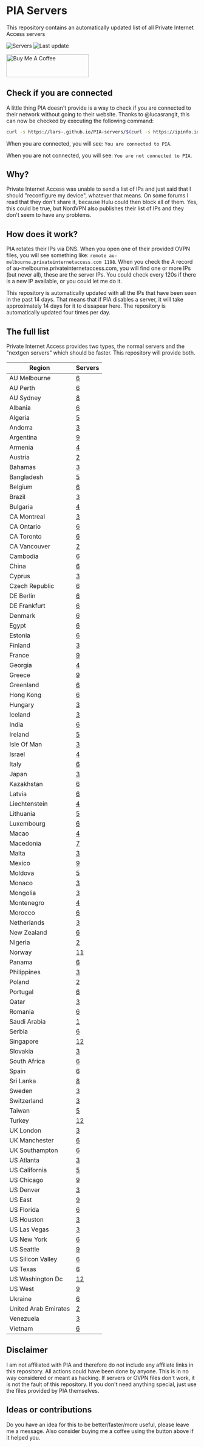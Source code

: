 # PIA Servers
This repository contains an automatically updated list of all Private Internet Access servers

![Servers](https://img.shields.io/badge/servers-513-brightgreen) ![Last update](https://img.shields.io/badge/last%20update-2022--03--03%2016%3A58%20CET-brightgreen) 

<a href="https://www.buymeacoffee.com/Lars-" target="_blank"><img src="https://cdn.buymeacoffee.com/buttons/v2/default-orange.png" alt="Buy Me A Coffee" height="60" style="height: 60px !important;width: 217px !important;" ></a>

## Check if you are connected
A little thing PIA doesn't provide is a way to check if you are connected to their network without going to their website.
Thanks to @lucasrangit, this can now be checked by executing the following command:
```bash
curl -s https://lars-.github.io/PIA-servers/$(curl -s https://ipinfo.io/ip)
```

When you are connected, you will see: `You are connected to PIA`.

When you are not connected, you will see: `You are not connected to PIA`.

## Why?
Private Internet Access was unable to send a list of IPs and just said that I should "reconfigure my device", whatever that means.
On some forums I read that they don't share it, because Hulu could then block all of them. Yes, this could be true, but NordVPN also publishes their list of IPs and they don't seem to have any problems.

## How does it work?
PIA rotates their IPs via DNS. When you open one of their provided OVPN files, you will see something like:
`remote au-melbourne.privateinternetaccess.com 1198`. When you check the A record of au-melbourne.privateinternetaccess.com, you will find one or more IPs (but never all), these are the server IPs.
You could check every 120s if there is a new IP available, or you could let me do it.

This repository is automatically updated with all the IPs that have been seen in the past 14 days. That means that if PIA disables a server, it will take approximately 14 days for it to dissapear here.
The repository is automatically updated four times per day.

## The full list
Private Internet Access provides two types, the normal servers and the "nextgen servers" which should be faster. This repository will provide both.

Region | Servers
------ |--------
AU Melbourne | [6](https://github.com/Lars-/PIA-servers/tree/master/regions/AU%20Melbourne)
AU Perth | [6](https://github.com/Lars-/PIA-servers/tree/master/regions/AU%20Perth)
AU Sydney | [8](https://github.com/Lars-/PIA-servers/tree/master/regions/AU%20Sydney)
Albania | [6](https://github.com/Lars-/PIA-servers/tree/master/regions/Albania)
Algeria | [5](https://github.com/Lars-/PIA-servers/tree/master/regions/Algeria)
Andorra | [3](https://github.com/Lars-/PIA-servers/tree/master/regions/Andorra)
Argentina | [9](https://github.com/Lars-/PIA-servers/tree/master/regions/Argentina)
Armenia | [4](https://github.com/Lars-/PIA-servers/tree/master/regions/Armenia)
Austria | [2](https://github.com/Lars-/PIA-servers/tree/master/regions/Austria)
Bahamas | [3](https://github.com/Lars-/PIA-servers/tree/master/regions/Bahamas)
Bangladesh | [5](https://github.com/Lars-/PIA-servers/tree/master/regions/Bangladesh)
Belgium | [6](https://github.com/Lars-/PIA-servers/tree/master/regions/Belgium)
Brazil | [3](https://github.com/Lars-/PIA-servers/tree/master/regions/Brazil)
Bulgaria | [4](https://github.com/Lars-/PIA-servers/tree/master/regions/Bulgaria)
CA Montreal | [3](https://github.com/Lars-/PIA-servers/tree/master/regions/CA%20Montreal)
CA Ontario | [6](https://github.com/Lars-/PIA-servers/tree/master/regions/CA%20Ontario)
CA Toronto | [6](https://github.com/Lars-/PIA-servers/tree/master/regions/CA%20Toronto)
CA Vancouver | [2](https://github.com/Lars-/PIA-servers/tree/master/regions/CA%20Vancouver)
Cambodia | [6](https://github.com/Lars-/PIA-servers/tree/master/regions/Cambodia)
China | [6](https://github.com/Lars-/PIA-servers/tree/master/regions/China)
Cyprus | [3](https://github.com/Lars-/PIA-servers/tree/master/regions/Cyprus)
Czech Republic | [6](https://github.com/Lars-/PIA-servers/tree/master/regions/Czech%20Republic)
DE Berlin | [6](https://github.com/Lars-/PIA-servers/tree/master/regions/DE%20Berlin)
DE Frankfurt | [6](https://github.com/Lars-/PIA-servers/tree/master/regions/DE%20Frankfurt)
Denmark | [6](https://github.com/Lars-/PIA-servers/tree/master/regions/Denmark)
Egypt | [6](https://github.com/Lars-/PIA-servers/tree/master/regions/Egypt)
Estonia | [6](https://github.com/Lars-/PIA-servers/tree/master/regions/Estonia)
Finland | [3](https://github.com/Lars-/PIA-servers/tree/master/regions/Finland)
France | [9](https://github.com/Lars-/PIA-servers/tree/master/regions/France)
Georgia | [4](https://github.com/Lars-/PIA-servers/tree/master/regions/Georgia)
Greece | [9](https://github.com/Lars-/PIA-servers/tree/master/regions/Greece)
Greenland | [6](https://github.com/Lars-/PIA-servers/tree/master/regions/Greenland)
Hong Kong | [6](https://github.com/Lars-/PIA-servers/tree/master/regions/Hong%20Kong)
Hungary | [3](https://github.com/Lars-/PIA-servers/tree/master/regions/Hungary)
Iceland | [3](https://github.com/Lars-/PIA-servers/tree/master/regions/Iceland)
India | [6](https://github.com/Lars-/PIA-servers/tree/master/regions/India)
Ireland | [5](https://github.com/Lars-/PIA-servers/tree/master/regions/Ireland)
Isle Of Man | [3](https://github.com/Lars-/PIA-servers/tree/master/regions/Isle%20Of%20Man)
Israel | [4](https://github.com/Lars-/PIA-servers/tree/master/regions/Israel)
Italy | [6](https://github.com/Lars-/PIA-servers/tree/master/regions/Italy)
Japan | [3](https://github.com/Lars-/PIA-servers/tree/master/regions/Japan)
Kazakhstan | [6](https://github.com/Lars-/PIA-servers/tree/master/regions/Kazakhstan)
Latvia | [6](https://github.com/Lars-/PIA-servers/tree/master/regions/Latvia)
Liechtenstein | [4](https://github.com/Lars-/PIA-servers/tree/master/regions/Liechtenstein)
Lithuania | [5](https://github.com/Lars-/PIA-servers/tree/master/regions/Lithuania)
Luxembourg | [6](https://github.com/Lars-/PIA-servers/tree/master/regions/Luxembourg)
Macao | [4](https://github.com/Lars-/PIA-servers/tree/master/regions/Macao)
Macedonia | [7](https://github.com/Lars-/PIA-servers/tree/master/regions/Macedonia)
Malta | [3](https://github.com/Lars-/PIA-servers/tree/master/regions/Malta)
Mexico | [9](https://github.com/Lars-/PIA-servers/tree/master/regions/Mexico)
Moldova | [5](https://github.com/Lars-/PIA-servers/tree/master/regions/Moldova)
Monaco | [3](https://github.com/Lars-/PIA-servers/tree/master/regions/Monaco)
Mongolia | [3](https://github.com/Lars-/PIA-servers/tree/master/regions/Mongolia)
Montenegro | [4](https://github.com/Lars-/PIA-servers/tree/master/regions/Montenegro)
Morocco | [6](https://github.com/Lars-/PIA-servers/tree/master/regions/Morocco)
Netherlands | [3](https://github.com/Lars-/PIA-servers/tree/master/regions/Netherlands)
New Zealand | [6](https://github.com/Lars-/PIA-servers/tree/master/regions/New%20Zealand)
Nigeria | [2](https://github.com/Lars-/PIA-servers/tree/master/regions/Nigeria)
Norway | [11](https://github.com/Lars-/PIA-servers/tree/master/regions/Norway)
Panama | [6](https://github.com/Lars-/PIA-servers/tree/master/regions/Panama)
Philippines | [3](https://github.com/Lars-/PIA-servers/tree/master/regions/Philippines)
Poland | [2](https://github.com/Lars-/PIA-servers/tree/master/regions/Poland)
Portugal | [6](https://github.com/Lars-/PIA-servers/tree/master/regions/Portugal)
Qatar | [3](https://github.com/Lars-/PIA-servers/tree/master/regions/Qatar)
Romania | [6](https://github.com/Lars-/PIA-servers/tree/master/regions/Romania)
Saudi Arabia | [1](https://github.com/Lars-/PIA-servers/tree/master/regions/Saudi%20Arabia)
Serbia | [6](https://github.com/Lars-/PIA-servers/tree/master/regions/Serbia)
Singapore | [12](https://github.com/Lars-/PIA-servers/tree/master/regions/Singapore)
Slovakia | [3](https://github.com/Lars-/PIA-servers/tree/master/regions/Slovakia)
South Africa | [6](https://github.com/Lars-/PIA-servers/tree/master/regions/South%20Africa)
Spain | [6](https://github.com/Lars-/PIA-servers/tree/master/regions/Spain)
Sri Lanka | [8](https://github.com/Lars-/PIA-servers/tree/master/regions/Sri%20Lanka)
Sweden | [3](https://github.com/Lars-/PIA-servers/tree/master/regions/Sweden)
Switzerland | [3](https://github.com/Lars-/PIA-servers/tree/master/regions/Switzerland)
Taiwan | [5](https://github.com/Lars-/PIA-servers/tree/master/regions/Taiwan)
Turkey | [12](https://github.com/Lars-/PIA-servers/tree/master/regions/Turkey)
UK London | [3](https://github.com/Lars-/PIA-servers/tree/master/regions/UK%20London)
UK Manchester | [6](https://github.com/Lars-/PIA-servers/tree/master/regions/UK%20Manchester)
UK Southampton | [6](https://github.com/Lars-/PIA-servers/tree/master/regions/UK%20Southampton)
US Atlanta | [3](https://github.com/Lars-/PIA-servers/tree/master/regions/US%20Atlanta)
US California | [5](https://github.com/Lars-/PIA-servers/tree/master/regions/US%20California)
US Chicago | [9](https://github.com/Lars-/PIA-servers/tree/master/regions/US%20Chicago)
US Denver | [3](https://github.com/Lars-/PIA-servers/tree/master/regions/US%20Denver)
US East | [9](https://github.com/Lars-/PIA-servers/tree/master/regions/US%20East)
US Florida | [6](https://github.com/Lars-/PIA-servers/tree/master/regions/US%20Florida)
US Houston | [3](https://github.com/Lars-/PIA-servers/tree/master/regions/US%20Houston)
US Las Vegas | [3](https://github.com/Lars-/PIA-servers/tree/master/regions/US%20Las%20Vegas)
US New York | [6](https://github.com/Lars-/PIA-servers/tree/master/regions/US%20New%20York)
US Seattle | [9](https://github.com/Lars-/PIA-servers/tree/master/regions/US%20Seattle)
US Silicon Valley | [6](https://github.com/Lars-/PIA-servers/tree/master/regions/US%20Silicon%20Valley)
US Texas | [6](https://github.com/Lars-/PIA-servers/tree/master/regions/US%20Texas)
US Washington Dc | [12](https://github.com/Lars-/PIA-servers/tree/master/regions/US%20Washington%20Dc)
US West | [9](https://github.com/Lars-/PIA-servers/tree/master/regions/US%20West)
Ukraine | [6](https://github.com/Lars-/PIA-servers/tree/master/regions/Ukraine)
United Arab Emirates | [2](https://github.com/Lars-/PIA-servers/tree/master/regions/United%20Arab%20Emirates)
Venezuela | [3](https://github.com/Lars-/PIA-servers/tree/master/regions/Venezuela)
Vietnam | [6](https://github.com/Lars-/PIA-servers/tree/master/regions/Vietnam)


## Disclaimer
I am not affiliated with PIA and therefore do not include any affiliate links in this repository. 
All actions could have been done by anyone. This is in no way considered or meant as hacking. 
If servers or OVPN files don't work, it is not the fault of this repository. If you don't need anything special, just use the files provided by PIA themselves.

## Ideas or contributions
Do you have an idea for this to be better/faster/more useful, please leave me a message. Also consider buying me a coffee using the button above if it helped you.
